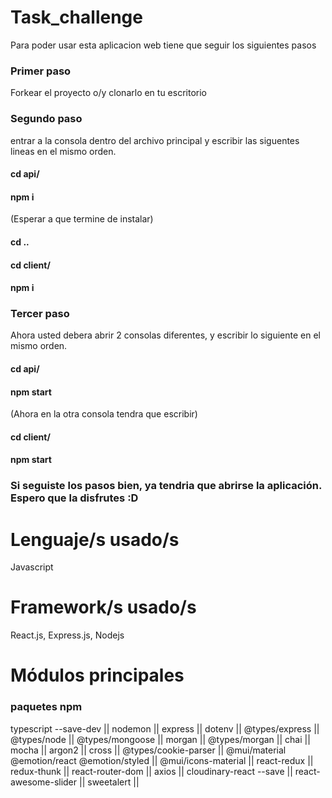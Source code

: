 # Task_challenge

Para poder usar esta aplicacion web tiene que seguir los siguientes pasos

### Primer paso 
Forkear el proyecto o/y clonarlo en tu escritorio

### Segundo paso 
entrar a la consola dentro del archivo principal y escribir las siguentes lineas en el mismo orden.

#### cd api/
#### npm i

(Esperar a que termine de instalar)

#### cd ..
#### cd client/
#### npm i

### Tercer paso 
Ahora usted debera abrir 2 consolas diferentes, y escribir lo siguiente en el mismo orden.

#### cd api/
#### npm start

(Ahora en la otra consola tendra que escribir)

#### cd client/
#### npm start

### Si seguiste los pasos bien, ya tendria que abrirse la aplicación. Espero que la disfrutes :D

# Lenguaje/s usado/s

Javascript 

# Framework/s usado/s

React.js, Express.js, Nodejs

# Módulos principales

### paquetes npm

typescript --save-dev ||
nodemon ||
express ||
dotenv ||
@types/express ||
@types/node ||
@types/mongoose ||
morgan ||
@types/morgan ||
chai ||
mocha ||
argon2 ||
cross ||
@types/cookie-parser ||
@mui/material @emotion/react @emotion/styled ||
@mui/icons-material ||
react-redux ||
redux-thunk ||
react-router-dom ||
axios ||
cloudinary-react --save ||
react-awesome-slider ||
sweetalert ||
